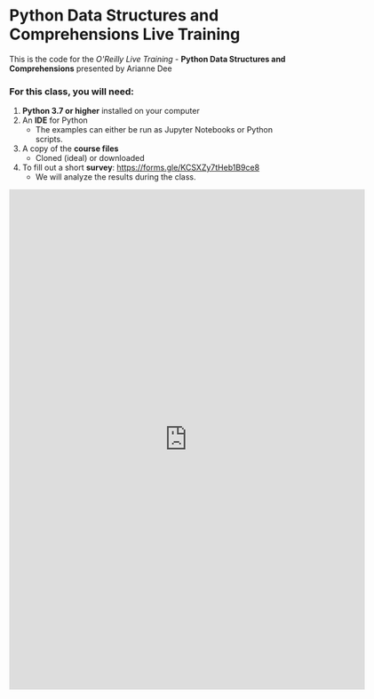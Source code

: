 # Python Data Structures and Comprehensions Live Training

This is the code for the *O'Reilly Live Training* - **Python Data Structures and Comprehensions** presented by Arianne Dee

### For this class, you will need:
1. **Python 3.7 or higher** installed on your computer
2. An **IDE** for Python
   - The examples can either be run as Jupyter Notebooks or Python scripts.
3. A copy of the **course files**
   - Cloned (ideal) or downloaded
4. To fill out a short **survey**: https://forms.gle/KCSXZy7tHeb1B9ce8
   - We will analyze the results during the class.


<iframe src="https://docs.google.com/forms/d/e/1FAIpQLScx_LjWkeWrqkPmXyw6vD0ItcBbqS_SfQn9iyu-AaaPeFGxew/viewform?embedded=true" width="640" height="900" frameborder="0" marginheight="0" marginwidth="0">
Loading…</iframe>
